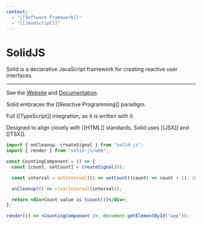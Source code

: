 ```yaml
---
context:
  - "[[Software Framework]]"
  - "[[JavaScript]]"
---
```


# SolidJS

Solid is a declarative JavaScript framework for creating reactive user interfaces.

---

See the [Website](https://www.solidjs.com) and [Documentation](https://docs.solidjs.com).

Solid embraces the [[Reactive Programming]] paradigm.

Full [[TypeScript]] integration, as it is written with it.

Designed to align closely with [[HTML]] standards, Solid uses [[JSX]] and [[TSX]].

```jsx
import { onCleanup, createSignal } from "solid-js";
import { render } from "solid-js/web";

const CountingComponent = () => {
  const [count, setCount] = createSignal(0);

  const interval = setInterval(() => setCount((count) => count + 1), 1000);

  onCleanup(() => clearInterval(interval));

  return <div>Count value is {count()}</div>;
};

render(() => <CountingComponent />, document.getElementById("app"));
```
